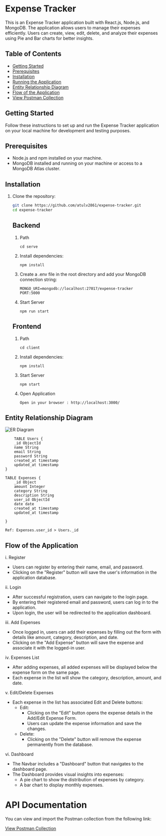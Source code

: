 # Expense Tracker

This is an Expense Tracker application built with React.js, Node.js, and MongoDB. The application allows users to manage their expenses efficiently. Users can create, view, edit, delete, and analyze their expenses using Pie and Bar charts for better insights.

## Table of Contents

- [Getting Started](#getting-started)
- [Prerequisites](#prerequisites)
- [Installation](#installation)
- [Running the Application](#running-the-application)
- [Entity Relationship Diagram](#entity-relationship-diagram)
- [Flow of the Application ](#flow-of-the-application)
- [View Postman Collection](#api-documentation)

## Getting Started

Follow these instructions to set up and run the Expense Tracker application on your local machine for development and testing purposes.

## Prerequisites

- Node.js and npm installed on your machine.
- MongoDB installed and running on your machine or access to a MongoDB Atlas cluster.

## Installation

1. Clone the repository:
   ```bash
   git clone https://github.com/atulv2861/expense-tracker.git
   cd expense-tracker
   ```
    ## Backend
    1. Path
        ```base
        cd serve
        ```
    2. Install dependencies:
       ```base 
       npm install
        ```
    3. Create a .env file in the root directory and add your MongoDB connection string:
       ```base 
       MONGO_URI=mongodb://localhost:27017/expense-tracker
       PORT:5000
        ```
    4. Start Server
        ```base
        npm run start
        ```
    ## Frontend
    1. Path
        ```base
        cd client
        ```
    2. Install dependencies:
       ```base 
       npm install
        ```
    3. Start Server
        ```base
        npm start
        ```
    4. Open Application
        ```base
        Open in your browser : http://localhost:3000/
        ```
## Entity Relationship Diagram

![ER Diagram](https://i.imgur.com/axaNY4N.jpeg)

```
    TABLE Users {
    _id ObjectId
    name String
    email String
    password String
    created_at timestamp
    updated_at timestamp
}

TABLE Expenses {
    _id Object
    amount Integer
    category String
    description String
    user_id ObjectId
    date date
    created_at timestamp
    updated_at timestamp
    
}

Ref: Expenses.user_id > Users._id 
```
## Flow of the Application

i. Register 
- Users can register by entering their name, email, and password.  
- Clicking on the "Register" button will save the user's information in the application database.  

ii. Login
- After successful registration, users can navigate to the login page.  
- By entering their registered email and password, users can log in to the application.  
- Upon login, the user will be redirected to the application dashboard.  

iii. Add Expenses 
- Once logged in, users can add their expenses by filling out the form with details like amount, category, description, and date.  
- Clicking on the "Add Expense" button will save the expense and associate it with the logged-in user.  

iv. Expenses List  
- After adding expenses, all added expenses will be displayed below the expense form on the same page.  
- Each expense in the list will show the category, description, amount, and date.  

v. Edit/Delete Expenses  
- Each expense in the list has associated Edit and Delete buttons:  
  - Edit: 
    - Clicking on the "Edit" button opens the expense details in the Add/Edit Expense Form.  
    - Users can update the expense information and save the changes.  
  - Delete:  
    - Clicking on the "Delete" button will remove the expense permanently from the database.  

vi. Dashboard  
- The Navbar includes a "Dashboard" button that navigates to the dashboard page.  
- The Dashboard provides visual insights into expenses:  
  - A pie chart to show the distribution of expenses by category.  
  - A bar chart to display monthly expenses.  


# API Documentation

You can view and import the Postman collection from the following link:

[View Postman Collection](https://documenter.getpostman.com/view/40953175/2sAYQWKYor)

